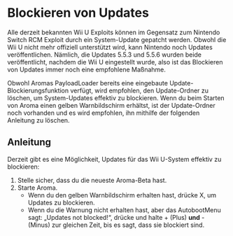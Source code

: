 # Blockieren von Updates

Alle derzeit bekannten Wii U Exploits können im Gegensatz zum Nintendo Switch RCM Exploit durch ein System-Update gepatcht werden. Obwohl die Wii U nicht mehr offiziell unterstützt wird, kann Nintendo noch Updates veröffentlichen. Nämlich, die Updates 5.5.3 und 5.5.6 wurden beide veröffentlicht, nachdem die Wii U eingestellt wurde, also ist das Blockieren von Updates immer noch eine empfohlene Maßnahme.

Obwohl Aromas PayloadLoader bereits eine eingebaute Update-Blockierungsfunktion verfügt, wird empfohlen, den Update-Ordner zu löschen, um System-Updates effektiv zu blockieren.
Wenn du beim Starten von Aroma einen gelben Warnbildschirm erhältst, ist der Update-Ordner noch vorhanden und es wird empfohlen, ihn mithilfe der folgenden Anleitung zu löschen.

## Anleitung

Derzeit gibt es eine Möglichkeit, Updates für das Wii U-System effektiv zu blockieren:

1. Stelle sicher, dass du die neueste Aroma-Beta hast.
2. Starte Aroma.
    - Wenn du den gelben Warnbildschirm erhalten hast, drücke X, um Updates zu blockieren.
    - Wenn du die Warnung nicht erhalten hast, aber das AutobootMenu sagt: „Updates not blocked!“, drücke und halte + (Plus) **und** - (Minus) zur gleichen Zeit, bis es sagt, dass sie blockiert sind.
